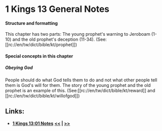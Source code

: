 # 1 Kings 13 General Notes #

#### Structure and formatting ####

This chapter has two parts: The young prophet's warning to Jeroboam (1-10) and the old prophet's deception (11-34). (See: [[rc://en/tw/dict/bible/kt/prophet]])

#### Special concepts in this chapter ####

##### Obeying God #####
People should do what God tells them to do and not what other people tell them is God's will for them. The story of the young prophet and the old prophet is an example of this. (See:[[rc://en/tw/dict/bible/kt/reward]] and [[rc://en/tw/dict/bible/kt/willofgod]])

## Links: ##

* __[1 Kings 13:01 Notes](./01.md)__
__[<<](../12/intro.md) | [>>](../14/intro.md)__